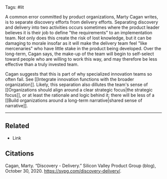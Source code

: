 Tags: #lit 

A common error committed by product organizations, Marty Cagan writes, is to separate discovery efforts from delivery efforts. Separating discovery and delivery into two activities occurs sometimes where the product leader believes it is their job to define "the requirements" to an implementation team. Not only does this create the risk of lost knowledge, but it can be damaging to morale insofar as it will make the delivery team feel "like mercenaries" who have little stake in the product being developed. Over the long-term, Cagan says, the make-up of the team will begin to self-select toward people who are willing to work this way, and may therefore be less effective than a truly invested team.

Cagan suggests that this is part of why specialized innovation teams so often fail. See [[Integrate innovation functions with the broader organization]]. Likely, this separation also dillutes the team's sense of [[Organizations should align around a clear strategic focus|the strategic focus]], or at least the rationale and logic behind it; there will be less of a [[Build organizations around a long-term narrative|shared sense of narrative]]. 

---
## Related
- Link

## Citations
Cagan, Marty. “Discovery - Delivery.” Silicon Valley Product Group (blog), October 30, 2020. https://svpg.com/discovery-delivery/.